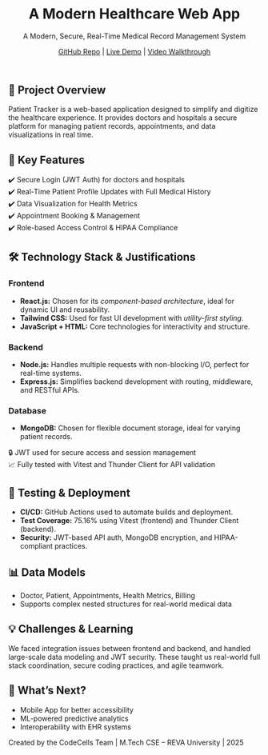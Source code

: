 <header>
  <h1>A Modern Healthcare Web App</h1>
  <p>A Modern, Secure, Real-Time Medical Record Management System</p>
  <p><a href="https://github.com/sudharshan1234/patient-tracker">GitHub Repo</a> | 
     <a href="https://patient-tracker.netlify.app/">Live Demo</a> | 
     <a href="https://drive.google.com/file/d/1ByXmDDf5f02ykJiKm5nArGxdo-MyYFDj/view">Video Walkthrough</a></p>
</header>

<section>
  <h2>🚀 Project Overview</h2>
  <p>Patient Tracker is a web-based application designed to simplify and digitize the healthcare experience. It provides doctors and hospitals a secure platform for managing patient records, appointments, and data visualizations in real time.</p>
</section>

<section>
  <h2>📌 Key Features</h2>
  <div class="highlight">✔️ Secure Login (JWT Auth) for doctors and hospitals</div>
  <div class="highlight">✔️ Real-Time Patient Profile Updates with Full Medical History</div>
  <div class="highlight">✔️ Data Visualization for Health Metrics</div>
  <div class="highlight">✔️ Appointment Booking & Management</div>
  <div class="highlight">✔️ Role-based Access Control & HIPAA Compliance</div>
</section>

<section>
  <h2>🛠️ Technology Stack & Justifications</h2>

  <h3>Frontend</h3>
  <ul>
    <li><strong>React.js:</strong> Chosen for its <em>component-based architecture</em>, ideal for dynamic UI and reusability.</li>
    <li><strong>Tailwind CSS:</strong> Used for fast UI development with <em>utility-first styling</em>.</li>
    <li><strong>JavaScript + HTML:</strong> Core technologies for interactivity and structure.</li>
  </ul>

  <h3>Backend</h3>
  <ul>
    <li><strong>Node.js:</strong> Handles multiple requests with non-blocking I/O, perfect for real-time systems.</li>
    <li><strong>Express.js:</strong> Simplifies backend development with routing, middleware, and RESTful APIs.</li>
  </ul>

  <h3>Database</h3>
  <ul>
    <li><strong>MongoDB:</strong> Chosen for flexible document storage, ideal for varying patient records.</li>
  </ul>

  <div class="highlight">🔒 JWT used for secure access and session management</div>
  <div class="highlight">📈 Fully tested with Vitest and Thunder Client for API validation</div>
</section>

<section>
  <h2>🧪 Testing & Deployment</h2>
  <ul>
    <li><strong>CI/CD:</strong> GitHub Actions used to automate builds and deployment.</li>
    <li><strong>Test Coverage:</strong> 75.16% using Vitest (frontend) and Thunder Client (backend).</li>
    <li><strong>Security:</strong> JWT-based API auth, MongoDB encryption, and HIPAA-compliant practices.</li>
  </ul>
</section>

<section>
  <h2>📊 Data Models</h2>
  <ul>
    <li>Doctor, Patient, Appointments, Health Metrics, Billing</li>
    <li>Supports complex nested structures for real-world medical data</li>
  </ul>
</section>

<section>
  <h2>💡 Challenges & Learning</h2>
  <p>We faced integration issues between frontend and backend, and handled large-scale data modeling and JWT security. These taught us real-world full stack coordination, secure coding practices, and agile teamwork.</p>
</section>

<section>
  <h2>📱 What’s Next?</h2>
  <ul>
    <li>Mobile App for better accessibility</li>
    <li>ML-powered predictive analytics</li>
    <li>Interoperability with EHR systems</li>
  </ul>
</section>

<footer>
  <p>Created by the CodeCells Team | M.Tech CSE – REVA University | 2025</p>
</footer>

</body>
</html>
